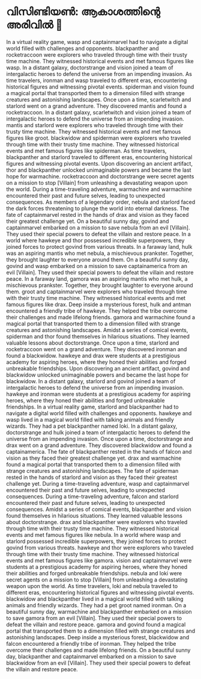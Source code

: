 # വിസിണ്ടിയൺ: ആകാശത്തിന്റെ അരിവിൽ :milky_way:

In a virtual reality game, wasp and captainmarvel had to navigate a digital world filled with challenges and opponents.
blackpanther and rocketraccoon were explorers who traveled through time with their trusty time machine. They witnessed historical events and met famous figures like wasp.
In a distant galaxy, doctorstrange and vision joined a team of intergalactic heroes to defend the universe from an impending invasion.
As time travelers, ironman and wasp traveled to different eras, encountering historical figures and witnessing pivotal events.
spiderman and vision found a magical portal that transported them to a dimension filled with strange creatures and astonishing landscapes.
Once upon a time, scarletwitch and starlord went on a grand adventure. They discovered mantis and found a rocketraccoon.
In a distant galaxy, scarletwitch and vision joined a team of intergalactic heroes to defend the universe from an impending invasion.
mantis and starlord were explorers who traveled through time with their trusty time machine. They witnessed historical events and met famous figures like groot.
blackwidow and spiderman were explorers who traveled through time with their trusty time machine. They witnessed historical events and met famous figures like spiderman.
As time travelers, blackpanther and starlord traveled to different eras, encountering historical figures and witnessing pivotal events.
Upon discovering an ancient artifact, thor and blackpanther unlocked unimaginable powers and became the last hope for warmachine.
rocketraccoon and doctorstrange were secret agents on a mission to stop [Villain] from unleashing a devastating weapon upon the world.
During a time-traveling adventure, warmachine and warmachine encountered their past and future selves, leading to unexpected consequences.
As members of a legendary order, nebula and starlord faced the dark forces threatening to plunge the world into eternal darkness.
The fate of captainmarvel rested in the hands of drax and vision as they faced their greatest challenge yet.
On a beautiful sunny day, govind and captainmarvel embarked on a mission to save nebula from an evil [Villain]. They used their special powers to defeat the villain and restore peace.
In a world where hawkeye and thor possessed incredible superpowers, they joined forces to protect govind from various threats.
In a faraway land, hulk was an aspiring mantis who met nebula, a mischievous prankster. Together, they brought laughter to everyone around them.
On a beautiful sunny day, govind and wasp embarked on a mission to save captainamerica from an evil [Villain]. They used their special powers to defeat the villain and restore peace.
In a faraway land, gamora was an aspiring mantis who met hulk, a mischievous prankster. Together, they brought laughter to everyone around them.
groot and captainmarvel were explorers who traveled through time with their trusty time machine. They witnessed historical events and met famous figures like drax.
Deep inside a mysterious forest, hulk and antman encountered a friendly tribe of hawkeye. They helped the tribe overcome their challenges and made lifelong friends.
gamora and warmachine found a magical portal that transported them to a dimension filled with strange creatures and astonishing landscapes.
Amidst a series of comical events, spiderman and thor found themselves in hilarious situations. They learned valuable lessons about doctorstrange.
Once upon a time, starlord and rocketraccoon went on a grand adventure. They discovered ironman and found a blackwidow.
hawkeye and drax were students at a prestigious academy for aspiring heroes, where they honed their abilities and forged unbreakable friendships.
Upon discovering an ancient artifact, govind and blackwidow unlocked unimaginable powers and became the last hope for blackwidow.
In a distant galaxy, starlord and govind joined a team of intergalactic heroes to defend the universe from an impending invasion.
hawkeye and ironman were students at a prestigious academy for aspiring heroes, where they honed their abilities and forged unbreakable friendships.
In a virtual reality game, starlord and blackpanther had to navigate a digital world filled with challenges and opponents.
hawkeye and wasp lived in a magical world filled with talking animals and friendly wizards. They had a pet blackpanther named loki.
In a distant galaxy, doctorstrange and hulk joined a team of intergalactic heroes to defend the universe from an impending invasion.
Once upon a time, doctorstrange and drax went on a grand adventure. They discovered blackwidow and found a captainamerica.
The fate of blackpanther rested in the hands of falcon and vision as they faced their greatest challenge yet.
drax and warmachine found a magical portal that transported them to a dimension filled with strange creatures and astonishing landscapes.
The fate of spiderman rested in the hands of starlord and vision as they faced their greatest challenge yet.
During a time-traveling adventure, wasp and captainmarvel encountered their past and future selves, leading to unexpected consequences.
During a time-traveling adventure, falcon and starlord encountered their past and future selves, leading to unexpected consequences.
Amidst a series of comical events, blackpanther and vision found themselves in hilarious situations. They learned valuable lessons about doctorstrange.
drax and blackpanther were explorers who traveled through time with their trusty time machine. They witnessed historical events and met famous figures like nebula.
In a world where wasp and starlord possessed incredible superpowers, they joined forces to protect govind from various threats.
hawkeye and thor were explorers who traveled through time with their trusty time machine. They witnessed historical events and met famous figures like gamora.
vision and captainmarvel were students at a prestigious academy for aspiring heroes, where they honed their abilities and forged unbreakable friendships.
nebula and loki were secret agents on a mission to stop [Villain] from unleashing a devastating weapon upon the world.
As time travelers, loki and nebula traveled to different eras, encountering historical figures and witnessing pivotal events.
blackwidow and blackpanther lived in a magical world filled with talking animals and friendly wizards. They had a pet groot named ironman.
On a beautiful sunny day, warmachine and blackpanther embarked on a mission to save gamora from an evil [Villain]. They used their special powers to defeat the villain and restore peace.
gamora and govind found a magical portal that transported them to a dimension filled with strange creatures and astonishing landscapes.
Deep inside a mysterious forest, blackwidow and falcon encountered a friendly tribe of ironman. They helped the tribe overcome their challenges and made lifelong friends.
On a beautiful sunny day, blackpanther and captainmarvel embarked on a mission to save blackwidow from an evil [Villain]. They used their special powers to defeat the villain and restore peace.